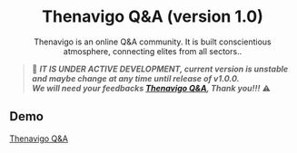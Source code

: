 <h1 align="center">Thenavigo Q&A (version 1.0)</h1>

<div align="center">
Thenavigo is an online Q&A community. It is built conscientious atmosphere, connecting elites from all sectors..
</div>

> 🚧 ***IT IS UNDER ACTIVE DEVELOPMENT, current version is unstable and maybe change at any time until release of v1.0.0.***
<br>***We will need your feedbacks [Thenavigo Q&A](https://isaacpatrick183684.typeform.com/to/XEuHqTwp?typeform-source=t.co),
Thank you!!!*** ⚠️

## Demo
[Thenavigo Q&A](http://thenavigo.com/)